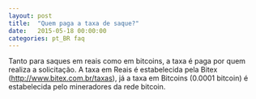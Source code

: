 ```yaml
---
layout: post
title:  "Quem paga a taxa de saque?"
date:   2015-05-18 00:00:00
categories: pt_BR faq
---
```


Tanto para saques em reais como em bitcoins, a taxa é paga por quem realiza a solicitação. A taxa em Reais é estabelecida pela Bitex (http://www.bitex.com.br/taxas), já a taxa em Bitcoins (0.0001 bitcoin) é estabelecida pelo mineradores da rede bitcoin.
